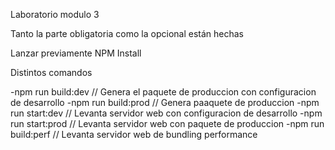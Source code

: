 Laboratorio modulo 3

Tanto la parte obligatoria como la opcional están hechas

Lanzar previamente NPM Install

Distintos comandos

-npm run build:dev // Genera el paquete de produccion con configuracion de desarrollo
-npm run build:prod // Genera paaquete de produccion
-npm run start:dev // Levanta servidor web con configuracion de desarrollo
-npm run start:prod // Levanta servidor web con paquete de produccion
-npm run build:perf // Levanta servidor web de bundling performance
